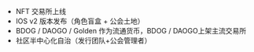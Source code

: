 -	NFT 交易所上线
-	IOS v2 版本发布（角色盲盒 + 公会土地）
-	BDOG / DAOGO / Golden 作为流通货币，BDOG / DAOGO上架主流交易所
-	社区半中心化自治（发行团队+公会管理者）
